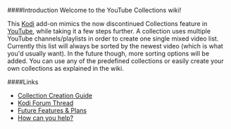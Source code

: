 ####Introduction
Welcome to the YouTube Collections wiki!

This [Kodi](http://kodi.tv/) add-on mimics the now discontinued Collections feature in [YouTube](https://www.youtube.com/), while taking it a few steps further. A collection uses multiple YouTube channels/playlists in order to create one single mixed video list. Currently this list will always be sorted by the newest video (which is what you'd usually want). In the future though, more sorting options will be added. You can use any of the predefined collections or easily create your own collections as explained in the wiki.


####Links
* [Collection Creation Guide](https://github.com/SportySpice/Collections/wiki/Collection-Creation-Guide)
* [Kodi Forum Thread](http://forum.kodi.tv/showthread.php?tid=227806)
* [Future Features & Plans](https://github.com/SportySpice/Collections/wiki/Future-Features-&-Plans)
* [How can you help?](https://github.com/SportySpice/Collections/wiki/How-can-you-help%3F)
